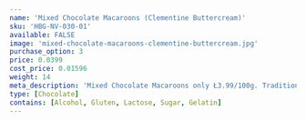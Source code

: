 ```yaml
---
name: 'Mixed Chocolate Macaroons (Clementine Buttercream)'
sku: 'HBG-NV-030-01'
available: FALSE
image: 'mixed-chocolate-macaroons-clementine-buttercream.jpg'
purchase_option: 3
price: 0.0399
cost_price: 0.01596
weight: 14
meta_description: 'Mixed Chocolate Macaroons only Ł3.99/100g. Traditional sweets and more at Humbugs Confectionery Store. Specialists in satisfying your sweet tooth!'
type: [Chocolate]
contains: [Alcohol, Gluten, Lactose, Sugar, Gelatin]
---
```

